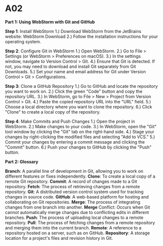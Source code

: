 # A02

**Part 1: Using WebStorm with Git and GitHub**

**Step 1**: Install WebStorm
  1.) Download WebStorm from the JetBrains website: WebStorm Download
  2.) Follow the installation instructions for your operating system.

**Step 2**: Configure Git in WebStorm
  1.) Open WebStorm.
  2.) Go to File > Settings (or WebStorm > Preferences on macOS).
  3.) In the settings window, navigate to Version Control > Git.
  4.) Ensure that Git is detected. If not, you may need to download and install Git separately from Git Downloads.
  5.) Set your name and email address for Git under Version Control > Git > Configurations.

**Step 3**: Clone a GitHub Repository
  1.) Go to GitHub and locate the repository you want to work on.
  2.) Click the green "Code" button and copy the repository URL.
  3.) In WebStorm, go to File > New > Project from Version Control > Git.
  4.) Paste the copied repository URL into the "URL" field.
  5.) Choose a local directory where you want to clone the repository.
  6.) Click "Clone" to create a local copy of the repository.
  
**Step 4**: Make Commits and Push Changes
  1.) Open the project in WebStorm.
  2.) Make changes to your code.
  3.) In WebStorm, open the "Git" tool window by clicking the "Git" tab on the right-hand side.
  4.) Stage your changes by right-clicking the modified files and selecting "Add to VCS."
  5.) Commit your changes by entering a commit message and clicking the "Commit" button.
  6.) Push your changes to GitHub by clicking the "Push" button.

 **Part 2: Glossary**

  **Branch**: A parallel line of development in Git, allowing you to work on different features or fixes independently.
  **Clone**: To create a local copy of a remote Git repository.
  **Commit**: A record of changes made to a Git repository.
  **Fetch**: The process of retrieving changes from a remote repository.
  **Git**: A distributed version control system used for tracking changes in source code.
  **GitHub**: A web-based platform for hosting and collaborating on Git repositories.
  **Merge**: The process of integrating changes from one branch into another.
  **Merge** Conflict: Occurs when Git cannot automatically merge changes due to conflicting edits in different branches.
  **Push**: The process of uploading local changes to a remote repository.
  **Pull**: The process of fetching changes from a remote repository and merging them into the current branch.
  **Remote**: A reference to a repository hosted on a server, such as on GitHub.
  **Repository**: A storage location for a project's files and revision history in Git.

